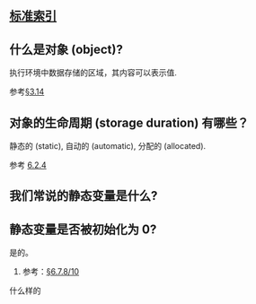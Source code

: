 ## [标准索引](http://port70.net/~nsz/c/c99/n1256.html#Index)

## 什么是对象 (object)?

执行环境中数据存储的区域，其内容可以表示值.

参考[§3.14](http://port70.net/~nsz/c/c99/n1256.html#3.14)

## 对象的生命周期 (storage duration) 有哪些？

静态的 (static), 自动的 (automatic), 分配的 (allocated). 

参考 [6.2.4](http://port70.net/~nsz/c/c99/n1256.html#6.2.4)

## 我们常说的静态变量是什么?



## 静态变量是否被初始化为 0?

是的。

1. 参考：[§6.7.8/10](http://port70.net/~nsz/c/c99/n1256.html#6.7.8p10)

什么样的